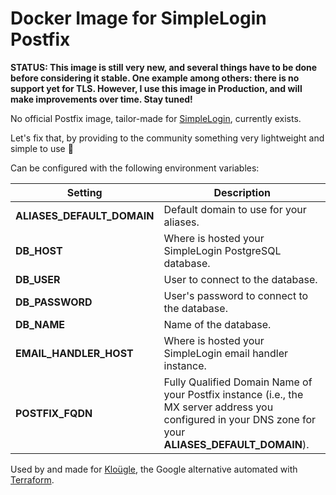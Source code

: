 # Docker Image for SimpleLogin Postfix

**STATUS: This image is still very new, and several things have to be done
before considering it stable. One example among others: there is no support yet
for TLS. However, I use this image in Production, and will make improvements
over time. Stay tuned!**

No official Postfix image, tailor-made for [SimpleLogin](https://simplelogin.io/),
currently exists.

Let's fix that, by providing to the community something very lightweight and simple to use 💖

Can be configured with the following environment variables:

Setting     | Description
----------- | -------------------------------------------
**ALIASES_DEFAULT_DOMAIN** | Default domain to use for your aliases.
**DB_HOST** | Where is hosted your SimpleLogin PostgreSQL database.
**DB_USER** | User to connect to the database.
**DB_PASSWORD** | User's password to connect to the database.
**DB_NAME** | Name of the database.
**EMAIL_HANDLER_HOST** | Where is hosted your SimpleLogin email handler instance.
**POSTFIX_FQDN** | Fully Qualified Domain Name of your Postfix instance (i.e., the MX server address you configured in your DNS zone for your **ALIASES_DEFAULT_DOMAIN**).

Used by and made for [Kloügle](https://github.com/arugifa/klougle), the Google
alternative automated with [Terraform](https://www.terraform.io/).
